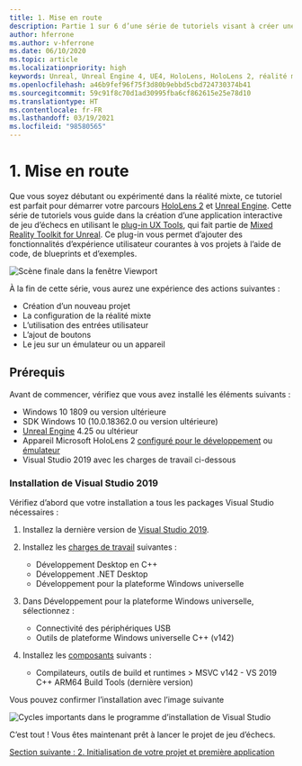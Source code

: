 ```yaml
---
title: 1. Mise en route
description: Partie 1 sur 6 d’une série de tutoriels visant à créer une application de jeu d’échecs simple avec Unreal Engine 4 et le plug-in Mixed Reality Toolkit UX Tools
author: hferrone
ms.author: v-hferrone
ms.date: 06/10/2020
ms.topic: article
ms.localizationpriority: high
keywords: Unreal, Unreal Engine 4, UE4, HoloLens, HoloLens 2, réalité mixte, tutoriel, bien démarrer, mrtk, uxt, UX Tools, documentation, casque de réalité mixte, casque windows mixed reality, casque de réalité virtuelle
ms.openlocfilehash: a46b9fef96f75f3d80b9ebbd5cbd724730374b41
ms.sourcegitcommit: 59c91f8c70d1ad30995fba6cf862615e25e78d10
ms.translationtype: HT
ms.contentlocale: fr-FR
ms.lasthandoff: 03/19/2021
ms.locfileid: "98580565"
---
```

# <a name="1-getting-started"></a>1. Mise en route

Que vous soyez débutant ou expérimenté dans la réalité mixte, ce tutoriel est parfait pour démarrer votre parcours [HoloLens 2](../../../index.yml) et [Unreal Engine](https://www.unrealengine.com/en-US/). Cette série de tutoriels vous guide dans la création d’une application interactive de jeu d’échecs en utilisant le [plug-in UX Tools](https://github.com/microsoft/MixedReality-UXTools-Unreal), qui fait partie de [Mixed Reality Toolkit for Unreal](https://github.com/microsoft/MixedRealityToolkit-Unreal). Ce plug-in vous permet d’ajouter des fonctionnalités d’expérience utilisateur courantes à vos projets à l’aide de code, de blueprints et d’exemples. 

![Scène finale dans la fenêtre Viewport](images/unreal-uxt/5-endscene.PNG)

À la fin de cette série, vous aurez une expérience des actions suivantes :
* Création d’un nouveau projet
* La configuration de la réalité mixte
* L’utilisation des entrées utilisateur
* L’ajout de boutons
* Le jeu sur un émulateur ou un appareil

## <a name="prerequisites"></a>Prérequis

Avant de commencer, vérifiez que vous avez installé les éléments suivants :
* Windows 10 1809 ou version ultérieure
* SDK Windows 10 (10.0.18362.0 ou version ultérieure)
* [Unreal Engine](https://www.unrealengine.com/en-US/get-now) 4.25 ou ultérieur
* Appareil Microsoft HoloLens 2 [configuré pour le développement](../../platform-capabilities-and-apis/using-visual-studio.md#enabling-developer-mode) ou [émulateur](../../platform-capabilities-and-apis/using-the-hololens-emulator.md#hololens-2-emulator-overview)
* Visual Studio 2019 avec les charges de travail ci-dessous

### <a name="installing-visual-studio-2019"></a>Installation de Visual Studio 2019

Vérifiez d’abord que votre installation a tous les packages Visual Studio nécessaires :
1. Installez la dernière version de [Visual Studio 2019](https://visualstudio.microsoft.com/downloads/).
1. Installez les [charges de travail](/visualstudio/install/modify-visual-studio#modify-workloads) suivantes :
    * Développement Desktop en C++
    * Développement .NET Desktop
    * Développement pour la plateforme Windows universelle
1. Dans Développement pour la plateforme Windows universelle, sélectionnez : 
    * Connectivité des périphériques USB
    * Outils de plateforme Windows universelle C++ (v142)

1. Installez les [composants](/visualstudio/install/modify-visual-studio#modify-individual-components) suivants :
    * Compilateurs, outils de build et runtimes > MSVC v142 - VS 2019 C++ ARM64 Build Tools (dernière version)

Vous pouvez confirmer l’installation avec l’image suivante

![Cycles importants dans le programme d’installation de Visual Studio](images/unreal-uxt/1-install-the-tools.png)

C’est tout ! Vous êtes maintenant prêt à lancer le projet de jeu d’échecs.

[Section suivante : 2. Initialisation de votre projet et première application](unreal-uxt-ch2.md)